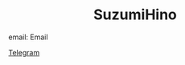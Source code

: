 <h1 align = "center"><b>SuzumiHino</b></h1>
<section>
<footer>
  <p>email: <a type="email">Email</a></p>
  <p><a href="https://t.me/SuzumiHino">Telegram</a></p>
</footer>
